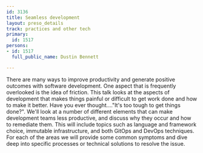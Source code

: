 ```yaml
---
id: 3136
title: Seamless development
layout: preso_details
track: practices and other tech
primary:
  id: 1517
persons:
- id: 1517
  full_public_name: Dustin Bennett

---
```

There are many ways to improve productivity and generate positive outcomes with software development. One aspect that is frequently overlooked is the idea of friction. This talk looks at the aspects of development that makes things painful or difficult to get work done and how to make it better. Have you ever thought...."It's too tough to get things done?". We'll look at a number of different elements that can make development teams less productive, and discuss why they occur and how to remediate them. This will include topics such as language and framework choice, immutable infrastructure, and both GitOps and DevOps techniques. For each of the areas we will provide some common symptoms and dive deep into specific processes or technical solutions to resolve the issue.